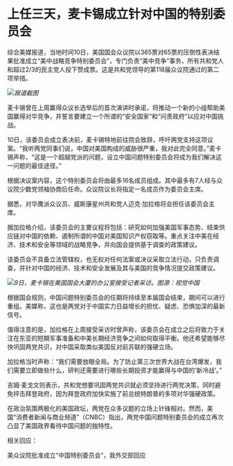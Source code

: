 # 上任三天，麦卡锡成立针对中国的特别委员会

综合美媒报道，当地时间10日，美国国会众议院以365票对65票的压倒性表决结果批准成立“美中战略竞争特别委员会”，专门负责“美中竞争”事务，所有共和党人和超过2/3的民主党人投下赞成票。这是共和党领导的第118届众议院通过的第二项举措。

![](https://inews.gtimg.com/newsapp_bt/0/15605187867/1000)_报道截图_

麦卡锡曾在上周赢得众议长选举后的首次演讲时承诺，将推动一个新的小组帮助美国赢得对华竞争，并誓言要建立一个所谓的“安全国家”和“问责政府”以应对中国挑战。

10日，该委员会成立表决前，麦卡锡特地前往院会致辞，呼吁两党支持这项议案。“我听两党同事们说，中国对美国构成的威胁很严重，我对此完全同意。”麦卡锡声称，“这是一个超越党派的问题，设立中国问题特别委员会将成为我们解决这一问题的最佳途径。”

根据决议案内容，这个特别委员会将由最多16名成员组成。其中最多有7人经与众议院少数党领袖协商后任命。众议院议长将指定一名成员作为委员会主席。

据悉，对华鹰派众议员、威斯康星州共和党人迈克·加拉格将会担任该委员会主席。

据加拉格介绍，该委员会的主要议程将包括：研究如何加强美国军事态势、结束供应链对中国的依赖、遏制所谓的中国对美国知识产权窃取等。重点关注中美在经济、技术和安全等领域的战略竞争，并向国会提供基于调查的政策建议。

该委员会不具备立法管辖权，也无权对任何法案或决议采取立法行动，只负责调查，并针对中国的经济、技术和安全发展及其与美国的竞争情况提交政策建议。

![](https://inews.gtimg.com/newsapp_bt/0/15605154183/1000)_9日，麦卡锡在美国国会大厦的办公室接受记者采访。图源：视觉中国_

根据国会规则，中国问题特别委员会的任期将持续至本届国会结束，期间可以进行重组。美媒称，这也是两党对于中国实力日益增长的担忧、疑虑、恐惧加深的最新信号。

值得注意的是，加拉格在上周接受采访时曾声称，该委员会在成立之后将致力于关注在东亚的短期军事准备和中美长期经济竞争之间如何取得平衡。他还希望能够尽快巩固两党共识，对中国采取类似美国反对前苏联的强硬立场。

加拉格当时声称：“我们需要放眼全局。为了防止第三次世界大战在台湾爆发，我们需要立即做些什么，研判还需要进行哪些长期投资才能赢得与中国的‘新冷战’。”

吉姆·麦戈文则表示，共和党想要巩固两党共识就必须坚持进行两党决策，同时避免抨击拜登政府，因为拜登政府加快实施了前总统特朗普的多项对华强硬政策。

在政治氛围两极化的美国政坛，两党在众多议题的立场上针锋相对。然而，美国“消费者新闻与商业频道”（CNBC）指出，两党中国问题特别委员会的成立再次凸显了美国政界看待中国问题的独特性。

相关回应：

美众议院批准成立“中国特别委员会”，我外交部回应

